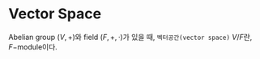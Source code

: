 # Vector Space
Abelian group $(V,+)$와 field $(F,+,\cdot)$가 있을 때, `벡터공간(vector space)` $V/F$란, $F-$module이다.